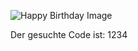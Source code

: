 ![Happy Birthday Image](https://encrypted-tbn0.gstatic.com/images?q=tbn:ANd9GcTZ4pOUKzeSQcWCOOGeIbN73zBjMFyZZVRhS36TpDpxfp85dkq3Jjode6xIJSBQ8rr_5QG_Am8&usqp=CAc)

Der gesuchte Code ist: 1234 